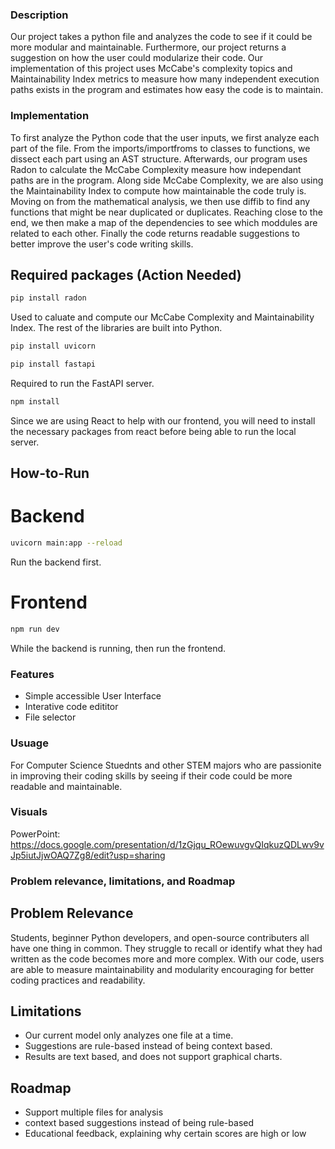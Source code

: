 ### Description
Our project takes a python file and analyzes the code to see if it could be more modular and maintainable. Furthermore, our project returns a suggestion on how the user could modularize their code. Our implementation of this project uses McCabe's complexity topics and Maintainability Index metrics to measure how many independent execution paths exists in the program and estimates how easy the code is to maintain.

### Implementation
To first analyze the Python code that the user inputs, we first analyze each part of the file. From the imports/importfroms to classes to functions, we dissect each part using an AST structure. Afterwards, our program uses Radon to calculate the McCabe Complexity measure how independant paths are in the program. Along side McCabe Complexity, we are also using the Maintainability Index to compute how maintainable the code truly is. Moving on from the mathematical analysis, we then use diffib to find any functions that might be near duplicated or duplicates. Reaching close to the end, we then make a map of the dependencies to see which moddules are related to each other. Finally the code returns readable suggestions to better improve the user's code writing skills. 

## Required packages (Action Needed)
```bash
pip install radon
```
Used to caluate and compute our McCabe Complexity and Maintainability Index.
The rest of the libraries are built into Python.

```bash
pip install uvicorn

pip install fastapi
```
Required to run the FastAPI server.

```bash
npm install
```
Since we are using React to help with our frontend, you will need to install the necessary packages from react before being able to run the local server.

## How-to-Run
# Backend
```bash
uvicorn main:app --reload
```
Run the backend first.
# Frontend
```bash
npm run dev
```
While the backend is running, then run the frontend.

### Features
- Simple accessible User Interface
- Interative code edititor 
- File selector

###  Usuage
For Computer Science Stuednts and other STEM majors who are passionite in improving their coding skills by seeing if their code could be more readable and maintainable. 

### Visuals
PowerPoint:
https://docs.google.com/presentation/d/1zGjqu_ROewuvgvQIqkuzQDLwv9vJp5iutJjwOAQ7Zg8/edit?usp=sharing

### Problem relevance, limitations, and Roadmap
## Problem Relevance
Students, beginner Python developers, and open-source contributers all have one thing in common. They struggle to recall or identify what they had written as the code becomes more and more complex. With our code, users are able to measure maintainability and modularity encouraging for better coding practices and readability. 

## Limitations
- Our current model only analyzes one file at a time.
- Suggestions are rule-based instead of being context based.
- Results are text based, and does not support graphical charts.

## Roadmap
- Support multiple files for analysis
- context based suggestions instead of being rule-based
- Educational feedback, explaining why certain scores are high or low

